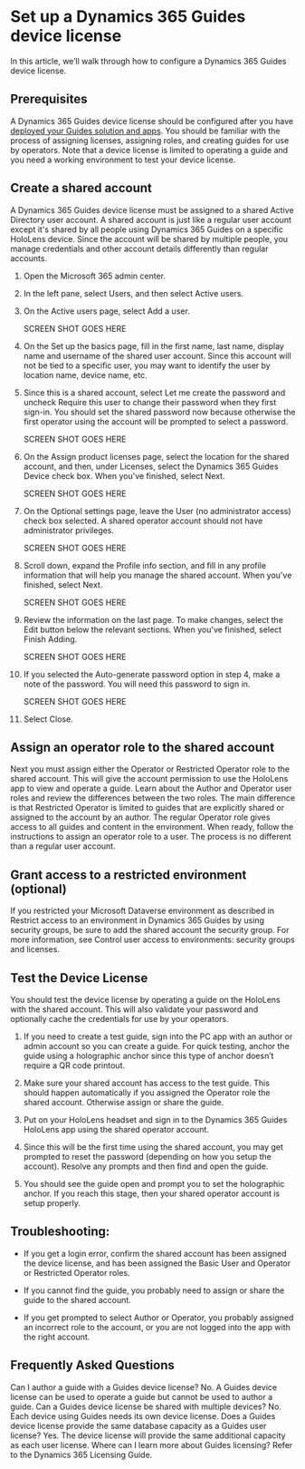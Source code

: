 # Set up a Dynamics 365 Guides device license

In this article, we’ll walk through how to configure a Dynamics 365 Guides device license.

## Prerequisites

A Dynamics 365 Guides device license should be configured after you have [deployed your Guides solution and apps](setup.md). You should be familiar with the process of assigning licenses, 
assigning roles, and creating guides for use by operators. Note that a device license is limited to operating a guide and you need a working environment to test 
your device license.

## Create a shared account

A Dynamics 365 Guides device license must be assigned to a shared Active Directory user account. A shared account is just like a regular user account except it's shared by all 
people using Dynamics 365 Guides on a specific HoloLens device. Since the account will be shared by multiple people, you manage credentials and other account details differently than regular accounts.

1. Open the Microsoft 365 admin center.

2. In the left pane, select Users, and then select Active users.

3. On the Active users page, select Add a user.
 
   SCREEN SHOT GOES HERE
   
4. On the Set up the basics page, fill in the first name, last name, display name and username of the shared user account. Since this account will not be tied to a specific user, you may want to identify the user by location name, device name, etc.

5. Since this is a shared account, select Let me create the password and uncheck Require this user to change their password when they first sign-in. You should set the shared password now because otherwise the first operator using the account will be prompted to select a password.

    SCREEN SHOT GOES HERE
 
6. On the Assign product licenses page, select the location for the shared account, and then, under Licenses, select the Dynamics 365 Guides Device check box. When you've finished, select Next.

    SCREEN SHOT GOES HERE
 
7. On the Optional settings page, leave the User (no administrator access) check box selected. A shared operator account should not have administrator privileges.

    SCREEN SHOT GOES HERE
 
8. Scroll down, expand the Profile info section, and fill in any profile information that will help you manage the shared account. When you've finished, select Next.

    SCREEN SHOT GOES HERE
 
9. Review the information on the last page. To make changes, select the Edit button below the relevant sections. When you've finished, select Finish Adding.

    SCREEN SHOT GOES HERE
 
10.	If you selected the Auto-generate password option in step 4, make a note of the password. You will need this password to sign in.

    SCREEN SHOT GOES HERE
 
11. Select Close.

## Assign an operator role to the shared account

Next you must assign either the Operator or Restricted Operator role to the shared account. This will give the account permission to use the HoloLens app to view and 
operate a guide. Learn about the Author and Operator user roles and review the differences between the two roles. The main difference is that Restricted Operator is 
limited to guides that are explicitly shared or assigned to the account by an author. The regular Operator role gives access to all guides and content in the environment. 
When ready, follow the instructions to assign an operator role to a user. The process is no different than a regular user account.

## Grant access to a restricted environment (optional)

If you restricted your Microsoft Dataverse environment as described in Restrict access to an environment in Dynamics 365 Guides by using security groups, be sure to add the 
shared account the security group. For more information, see Control user access to environments: security groups and licenses.

## Test the Device License

You should test the device license by operating a guide on the HoloLens with the shared account. This will also validate your password and optionally cache the credentials for 
use by your operators.

1. If you need to create a test guide, sign into the PC app with an author or admin account so you can create a guide. For quick testing, anchor the guide using a 
holographic anchor since this type of anchor doesn’t require a QR code printout.

2. Make sure your shared account has access to the test guide. This should happen automatically if you assigned the Operator role the shared account. Otherwise assign or 
share the guide.

3. Put on your HoloLens headset and sign in to the Dynamics 365 Guides HoloLens app using the shared operator account.

4. Since this will be the first time using the shared account, you may get prompted to reset the password (depending on how you setup the account). Resolve any prompts and 
then find and open the guide.

5. You should see the guide open and prompt you to set the holographic anchor. If you reach this stage, then your shared operator account is setup properly.

## Troubleshooting:

- If you get a login error, confirm the shared account has been assigned the device license, and has been assigned the Basic User and Operator or Restricted Operator roles. 

- If you cannot find the guide, you probably need to assign or share the guide to the shared account.

- If you get prompted to select Author or Operator, you probably assigned an incorrect role to the account, or you are not logged into the app with the right account.

## Frequently Asked Questions

Can I author a guide with a Guides device license?
No. A Guides device license can be used to operate a guide but cannot be used to author a guide.
Can a Guides device license be shared with multiple devices?
No. Each device using Guides needs its own device license.
Does a Guides device license provide the same database capacity as a Guides user license?
Yes. The device license will provide the same additional capacity as each user license. 
Where can I learn more about Guides licensing?
Refer to the Dynamics 365 Licensing Guide.

